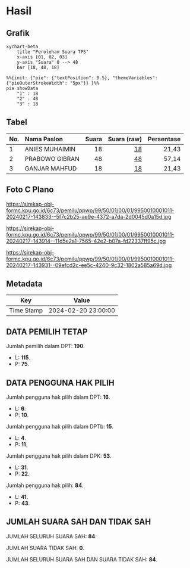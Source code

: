 # Hasil

## Grafik

```mermaid
xychart-beta
    title "Perolehan Suara TPS"
    x-axis [01, 02, 03]
    y-axis "Suara" 0 --> 48
    bar [18, 48, 18]
```

```mermaid
%%{init: {"pie": {"textPosition": 0.5}, "themeVariables": {"pieOuterStrokeWidth": "5px"}} }%%
pie showData
    "1" : 18
    "2" : 48
    "3" : 18
```

## Tabel

| No. | Nama Paslon    | Suara | Suara (raw) | Persentase |
|:--- |:-------------- | -----:| -----------:| ----------:|
| 1   | ANIES MUHAIMIN | 18    | [18][p-1]   | 21,43      |
| 2   | PRABOWO GIBRAN | 48    | [48][p-2]   | 57,14      |
| 3   | GANJAR MAHFUD  | 18    | [18][p-3]   | 21,43      |


[p-1]: https://github.com/gigit-pemilu/pemilu-2024-99-luar-negeri/blob/main/pilpres/hitung-suara/sub/99-luar-negeri/sub/50-houston-amerika-serikat/sub/01-houston-amerika-serikat/sub/0001-houston-amerika-serikat/sub/011-ksk-007/sub/paslon-1.txt
[p-2]: https://github.com/gigit-pemilu/pemilu-2024-99-luar-negeri/blob/main/pilpres/hitung-suara/sub/99-luar-negeri/sub/50-houston-amerika-serikat/sub/01-houston-amerika-serikat/sub/0001-houston-amerika-serikat/sub/011-ksk-007/sub/paslon-2.txt
[p-3]: https://github.com/gigit-pemilu/pemilu-2024-99-luar-negeri/blob/main/pilpres/hitung-suara/sub/99-luar-negeri/sub/50-houston-amerika-serikat/sub/01-houston-amerika-serikat/sub/0001-houston-amerika-serikat/sub/011-ksk-007/sub/paslon-3.txt

## Foto C Plano

https://sirekap-obj-formc.kpu.go.id/6c73/pemilu/ppwp/99/50/01/00/01/9950010001011-20240217-143833--5f7c2b25-ae9e-4372-a7da-2d0045d0a15d.jpg

https://sirekap-obj-formc.kpu.go.id/6c73/pemilu/ppwp/99/50/01/00/01/9950010001011-20240217-143914--11d5e2a1-7565-42e2-b07a-fd22337ff95c.jpg

https://sirekap-obj-formc.kpu.go.id/6c73/pemilu/ppwp/99/50/01/00/01/9950010001011-20240217-143931--09efcd2c-ee5c-4240-9c32-1802a585a69d.jpg


## Metadata

| Key        | Value               |
| ---------- | ------------------- |
| Time Stamp | 2024-02-20 23:00:00 |


## DATA PEMILIH TETAP

Jumlah pemilih dalam DPT: **190**.
 * L: **115**.
 * P: **75**.

## DATA PENGGUNA HAK PILIH

Jumlah pengguna hak pilih dalam DPT: **16**.
 * L: **6**.
 * P: **10**.

Jumlah pengguna hak pilih dalam DPTb: **15**.
 * L: **4**.
 * P: **11**.

Jumlah pengguna hak pilih dalam DPK: **53**.
 * L: **31**.
 * P: **22**.

Jumlah pengguna hak pilih: **84**.
 * L: **41**.
 * P: **43**.

## JUMLAH SUARA SAH DAN TIDAK SAH

JUMLAH SELURUH SUARA SAH: **84**.

JUMLAH SUARA TIDAK SAH: **0**.

JUMLAH SELURUH SUARA SAH DAN SUARA TIDAK SAH: **84**.


